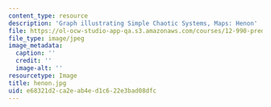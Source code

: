 ```yaml
---
content_type: resource
description: 'Graph illustrating Simple Chaotic Systems, Maps: Henon'
file: https://ol-ocw-studio-app-qa.s3.amazonaws.com/courses/12-990-prediction-and-predictability-in-the-atmosphere-and-oceans-spring-2003/e68321d2ca2eab4ed1c622e3bad08dfc_henon.jpg
file_type: image/jpeg
image_metadata:
  caption: ''
  credit: ''
  image-alt: ''
resourcetype: Image
title: henon.jpg
uid: e68321d2-ca2e-ab4e-d1c6-22e3bad08dfc
---
```

